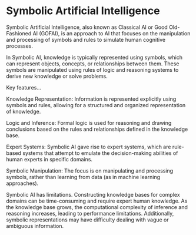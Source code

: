 # Symbolic Artificial Intelligence

Symbolic Artificial Intelligence, also known as Classical AI or Good Old-Fashioned AI (GOFAI), is an approach to AI that focuses on the manipulation and processing of symbols and rules to simulate human cognitive processes.

In Symbolic AI, knowledge is typically represented using symbols, which can represent objects, concepts, or relationships between them. These symbols are manipulated using rules of logic and reasoning systems to derive new knowledge or solve problems.

Key features…

Knowledge Representation: Information is represented explicitly using symbols and rules, allowing for a structured and organized representation of knowledge.

Logic and Inference: Formal logic is used for reasoning and drawing conclusions based on the rules and relationships defined in the knowledge base.

Expert Systems: Symbolic AI gave rise to expert systems, which are rule-based systems that attempt to emulate the decision-making abilities of human experts in specific domains.

Symbolic Manipulation: The focus is on manipulating and processing symbols, rather than learning from data (as in machine learning approaches).

Symbolic AI has limitations. Constructing knowledge bases for complex domains can be time-consuming and require expert human knowledge. As the knowledge base grows, the computational complexity of inference and reasoning increases, leading to performance limitations. Additionally, symbolic representations may have difficulty dealing with vague or ambiguous information.
